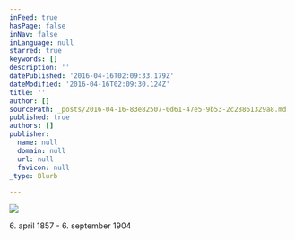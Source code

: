 ```yaml
---
inFeed: true
hasPage: false
inNav: false
inLanguage: null
starred: true
keywords: []
description: ''
datePublished: '2016-04-16T02:09:33.179Z'
dateModified: '2016-04-16T02:09:30.124Z'
title: ''
author: []
sourcePath: _posts/2016-04-16-83e82507-0d61-47e5-9b53-2c28861329a8.md
published: true
authors: []
publisher:
  name: null
  domain: null
  url: null
  favicon: null
_type: Blurb

---
```

![](https://the-grid-user-content.s3-us-west-2.amazonaws.com/2f7162e9-5f89-44ad-a868-11d38fb685fd.png)

  
6\. april 1857 - 6\. september 1904